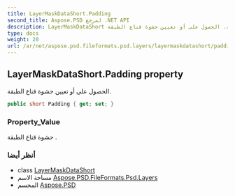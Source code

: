 ```yaml
---
title: LayerMaskDataShort.Padding
second_title: Aspose.PSD لمرجع .NET API
description: LayerMaskDataShort ملكية. الحصول على أو تعيين حشوة قناع الطبقة.
type: docs
weight: 20
url: /ar/net/aspose.psd.fileformats.psd.layers/layermaskdatashort/padding/
---
```

## LayerMaskDataShort.Padding property

الحصول على أو تعيين حشوة قناع الطبقة.

```csharp
public short Padding { get; set; }
```

### Property_Value

حشوة قناع الطبقة .

### أنظر أيضا

* class [LayerMaskDataShort](../)
* مساحة الاسم [Aspose.PSD.FileFormats.Psd.Layers](../../layermaskdatashort/)
* المجسم [Aspose.PSD](../../../)


